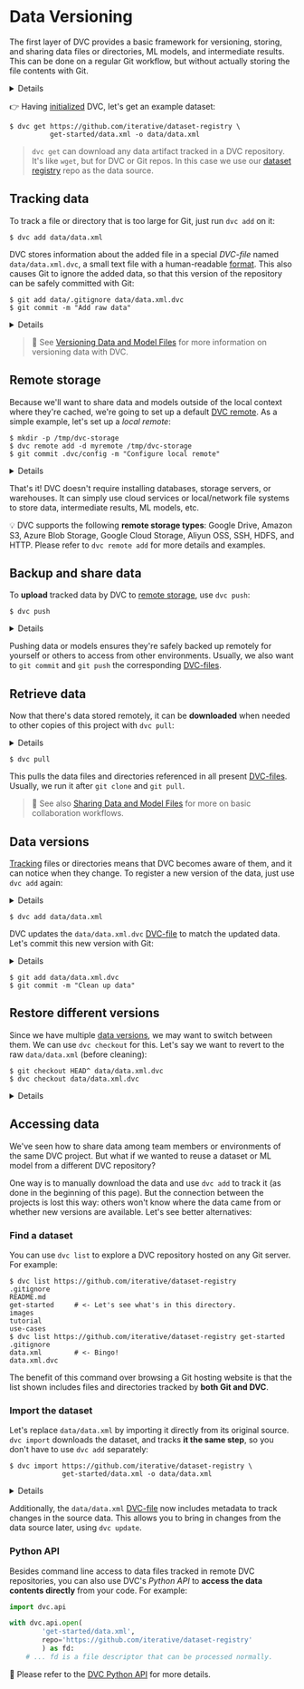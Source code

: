 # Data Versioning

The first layer of DVC provides a basic framework for versioning, storing, and
sharing data files or directories, ML models, and intermediate results. This can
be done on a regular Git workflow, but without actually storing the file
contents with Git.

<details>

### TLDR: Get the complete project

In case you'd like to get the complete code base and final results, or have any
issues along the way, please note that we have a fully reproducible
[example-get-started](https://github.com/iterative/example-get-started) repo on
Github:

```dvc
$ git clone https://github.com/iterative/example-get-started
$ cd example-get-started
$ dvc pull
```

</details>

👉 Having [initialized](/doc/tutorials/get-started#initialize) DVC, let's get an
example dataset:

```dvc
$ dvc get https://github.com/iterative/dataset-registry \
          get-started/data.xml -o data/data.xml
```

> `dvc get` can download any <abbr>data artifact</abbr> tracked in a <abbr>DVC
> repository</abbr>. It's like `wget`, but for DVC or Git repos. In this case we
> use our [dataset registry](https://github.com/iterative/dataset-registry) repo
> as the data source.

## Tracking data

To track a file or directory that is too large for Git, just run `dvc add` on
it:

```dvc
$ dvc add data/data.xml
```

DVC stores information about the added file in a special _DVC-file_ named
`data/data.xml.dvc`, a small text file with a human-readable
[format](/doc/user-guide/dvc-file-format). This also causes Git to ignore the
added data, so that this version of the repository can be safely committed with
Git:

```dvc
$ git add data/.gitignore data/data.xml.dvc
$ git commit -m "Add raw data"
```

<details>

### Expand to see what happened internally

`dvc add` moves the data to the <abbr>cache</abbr>, and links\* it back to the
<abbr>workspace</abbr>.

```dvc
$ ls -R .dvc/cache
...
.dvc/cache/a3:
04afb96060aad90176268345e10355
```

The hash value of the `data/data.xml` file we just added, `a304afb...`,
determines the path and file name shown above. If you check `data/data.xml.dvc`,
you will find it there too:

```yaml
md5: 301598c8348f8ac0c95abc6fc19da952
outs:
  - md5: a304afb96060aad90176268345e10355
    path: data.xml
    cache: true
```

> \* See
> [Large Dataset Optimization](/doc/user-guide/large-dataset-optimization) and
> `dvc config cache` for more information on file linking.

</details>

> 📖 See
> [Versioning Data and Model Files](/doc/use-cases/versioning-data-and-model-files)
> for more information on versioning data with DVC.

## Remote storage

Because we'll want to share data and models outside of the local context where
they're <abbr>cached</abbr>, we're going to set up a default
[DVC remote](/doc/command-reference/remote). As a simple example, let's set up a
_local remote_:

```dvc
$ mkdir -p /tmp/dvc-storage
$ dvc remote add -d myremote /tmp/dvc-storage
$ git commit .dvc/config -m "Configure local remote"
```

<details>

### What is a "local remote" ?

While the term may seem contradictory, it doesn't have to be. The "local" part
refers to the type of location where the storage is: another directory in the
same file system. "Remote" is how we call storage for <abbr>DVC projects</abbr>.
It's essentially a local backup for data tracked by DVC.

</details>

That's it! DVC doesn't require installing databases, storage servers, or
warehouses. It can simply use cloud services or local/network file systems to
store data, intermediate results, ML models, etc.

💡 DVC supports the following **remote storage types**: Google Drive, Amazon S3,
Azure Blob Storage, Google Cloud Storage, Aliyun OSS, SSH, HDFS, and HTTP.
Please refer to `dvc remote add` for more details and examples.

## Backup and share data

To **upload** tracked data by DVC to
[remote storage](/doc/command-reference/remote), use `dvc push`:

```dvc
$ dvc push
```

<details>

### Expand to see what happened internally

`dvc push` copied the data we [added](#tracking-data) earlier from the
<abbr>cache</abbr> to the default remote storage we [set up](#remote-storage)
before. You can check that the data has been backed up to the DVC remote
(`/tmp/dvc-storage` local directory) with:

```dvc
$ ls -R /tmp/dvc-storage
...
/tmp/dvc-storage/a3:
04afb96060aad90176268345e10355
```

</details>

Pushing data or models ensures they're safely backed up remotely for yourself or
others to access from other environments. Usually, we also want to `git commit`
and `git push` the corresponding [DVC-files](/doc/user-guide/dvc-file-format).

## Retrieve data

Now that there's data stored remotely, it can be **downloaded** when needed to
other copies of this project with `dvc pull`:

<details>

### 👉 Expand to simulate a fresh clone of this repo

Let's just remove the data file added so far, both from <abbr>workspace</abbr>
and <abbr>cache</abbr>:

```dvc
$ rm -f data/data.xml .dvc/cache/a3/04afb96060aad90176268345e10355
$ dvc status
data\data.xml.dvc:
        changed outs:
                deleted:            data\data.xml
```

`dvc status` detects when DVC-tracked data is missing (among other
<abbr>project</abbr> states).

</details>

```dvc
$ dvc pull
```

This pulls the data files and directories referenced in all present
[DVC-files](/doc/user-guide/dvc-file-format). Usually, we run it after
`git clone` and `git pull`.

> 📖 See also
> [Sharing Data and Model Files](/doc/use-cases/sharing-data-and-model-files)
> for more on basic collaboration workflows.

## Data versions

[Tracking](#tracking-data) files or directories means that DVC becomes aware of
them, and it can notice when they change. To register a new version of the data,
just use `dvc add` again:

<details>

### 👉 Expand to update the data

Let's clean up our raw dataset in-place, by using the `src/cleanup.py` script:

```dvc
$ python src/cleanup.py data/data.xml
$ dvc status
data\data.xml.dvc:
        changed outs:
                modified:           data\data.xml
```

`dvc status` detects when DVC-tracked data is modified (among other
<abbr>project</abbr> states).

</details>

```dvc
$ dvc add data/data.xml
```

DVC updates the `data/data.xml.dvc` [DVC-file](/doc/user-guide/dvc-file-format)
to match the updated data. Let's commit this new version with Git:

<details>

### Expand to see what happened internally

Use `git diff` to show the change in `data/data.xml.dvc`:

```diff
-md5: 301598c8348f8ac0c95abc6fc19da952
+md5: a7aed3f683025c61e0f8e120279ed854
 outs:
-- md5: a304afb96060aad90176268345e10355
+- md5: 558a00881d4a6815ba625c13e27c5b7e
   path: data.xml
   cache: true
```

Since `data/data.xml` changed, its hash value is updated to `558a008...` (under
`outs`). And given this change inside the DVC-file, it's own hash value is
updated to `a7aed3f...`.

</details>

```dvc
$ git add data/data.xml.dvc
$ git commit -m "Clean up data"
```

## Restore different versions

Since we have multiple [data versions](#data-versions), we may want to switch
between them. We can use `dvc checkout` for this. Let's say we want to revert to
the raw `data/data.xml` (before cleaning):

```dvc
$ git checkout HEAD^ data/data.xml.dvc
$ dvc checkout data/data.xml.dvc
```

<details>

### Expand to see what happened internally

The `data/data.xml.dvc` [DVC-file](/doc/user-guide/dvc-file-format) describes
the `data/data.xml` file like this:

```yaml
outs:
  md5: a304afb96060aad90176268345e10355
  path: data.xml
```

The hash value of the data is back at its previous version after `git checkout`.
All `dvc checkout` does is linking the corresponding file from the
<abbr>cache</abbr> to the <abbr>workspace</abbr> again.

</details>

## Accessing data

We've seen how to share data among team members or environments of the same
<abbr>DVC project</abbr>. But what if we wanted to reuse a dataset or ML model
from a different DVC repository?

One way is to manually download the data and use `dvc add` to track it (as done
in the beginning of this page). But the connection between the projects is lost
this way: others won't know where the data came from or whether new versions are
available. Let's see better alternatives:

### Find a dataset

You can use `dvc list` to explore a <abbr>DVC repository</abbr> hosted on any
Git server. For example:

```dvc
$ dvc list https://github.com/iterative/dataset-registry
.gitignore
README.md
get-started     # <- Let's see what's in this directory.
images
tutorial
use-cases
$ dvc list https://github.com/iterative/dataset-registry get-started
.gitignore
data.xml        # <- Bingo!
data.xml.dvc
```

The benefit of this command over browsing a Git hosting website is that the list
shown includes files and directories tracked by **both Git and DVC**.

### Import the dataset

Let's replace `data/data.xml` by importing it directly from its original source.
`dvc import` downloads the dataset, and tracks **it the same step**, so you
don't have to use `dvc add` separately:

```dvc
$ dvc import https://github.com/iterative/dataset-registry \
             get-started/data.xml -o data/data.xml
```

<details>

#### Expand to see what happened internally

DVC-files created by `dvc import` are called _import stages_. These have fields,
such as the data source `repo`, and `path` (under `deps`):

```yaml
deps:
  path: get-started/data.xml
  repo:
    url: https://github.com/iterative/dataset-registry
    rev_lock: f31f5c4cdae787b4bdeb97a717687d44667d9e62
```

The `url` and `rev_lock` subfields under `repo` are used to save the origin and
[version](https://git-scm.com/docs/revisions) of the dependency, respectively.

> Note that the
> [dataset registry](https://github.com/iterative/dataset-registry) repository
> doesn't actually contain a `get-started/data.xml` file. Like `dvc get`,
> importing downloads from [remote storage](/doc/command-reference/remote).

</details>

Additionally, the `data/data.xml` [DVC-file](/doc/user-guide/dvc-file-format)
now includes metadata to track changes in the source data. This allows you to
bring in changes from the data source later, using `dvc update`.

### Python API

Besides command line access to data files tracked in remote <abbr>DVC
repositories</abbr>, you can also use DVC's _Python API_ to **access the data
contents directly** from your code. For example:

```py
import dvc.api

with dvc.api.open(
        'get-started/data.xml',
        repo='https://github.com/iterative/dataset-registry'
        ) as fd:
    # ... fd is a file descriptor that can be processed normally.
```

📖 Please refer to the [DVC Python API](/doc/api-reference) for more details.
